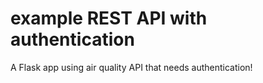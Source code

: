 # example REST API with authentication

A Flask app using air quality API that needs authentication!
